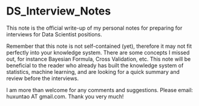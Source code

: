 # DS_Interview_Notes
This note is the official write-up of my personal notes for preparing for interviews for Data Scientist positions. 

Remember that this note is not self-contained (yet), therefore it may not fit perfectly into your knowledge system. There are some concepts I missed out, for instance Bayesian Formula, Cross Validation, etc. This note will be beneficial to the reader who already has built the knowledge system of statistics, machine learning, and are looking for a quick summary and review before the interviews.

I am more than welcome for any comments and suggestions. Please email: huxuntao AT gmail.com. Thank you very much!
